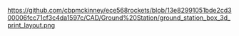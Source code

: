https://github.com/cbpmckinney/ece568rockets/blob/13e82991051bde2cd300006fcc71cf3c4da1597c/CAD/Ground%20Station/ground_station_box_3d_print_layout.png

